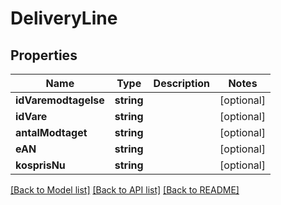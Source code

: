 # DeliveryLine

## Properties
Name | Type | Description | Notes
------------ | ------------- | ------------- | -------------
**idVaremodtagelse** | **string** |  | [optional] 
**idVare** | **string** |  | [optional] 
**antalModtaget** | **string** |  | [optional] 
**eAN** | **string** |  | [optional] 
**kosprisNu** | **string** |  | [optional] 

[[Back to Model list]](../README.md#documentation-for-models) [[Back to API list]](../README.md#documentation-for-api-endpoints) [[Back to README]](../README.md)


